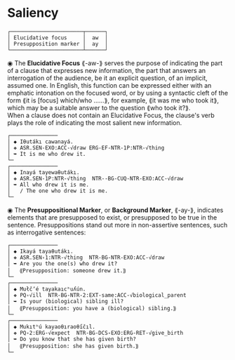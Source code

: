 
# Saliency

```
┌───────────────────────┬──────┐  
│ Elucidative focus     │  aw  │  
│ Presupposition marker │  ay  │ 
└───────────────────────┴──────┘  
```  

◉ The **Elucidative Focus** ⟪-aw-⟫ serves the purpose of indicating the part of a clause that expresses new information, the part that answers an interrogation of the audience, be it an explicit question, of an implicit, assumed one. In English, this function can be expressed either with an emphatic intonation on the focused word, or by using a syntactic cleft of the form ⟪it is [focus] which/who ……⟫, for example, ⟪it was me who took it⟫, which may be a suitable answer to the question ⟪who took it?⟫.  
When a clause does not contain an Elucidative Focus, the clause's verb plays the role of indicating the most salient new information.


```
┌───────────────
│ ◆ Iθutákı cawanayá.
│ ❖ ASR.SEN-EXO:ACC-√draw ERG-EF-NTR-1P:NTR-√thing
│ ➥ It is me who drew it.
└─
┌───────────────
│ ◆ Inayá tayewaθutákı.
│ ❖ ASR.SEN-1P:NTR-√thing  NTR--BG-CUQ-NTR-EXO:ACC-√draw
│ ➥ All who drew it is me.
│   / The one who drew it is me.
└─
```

◉ The **Presuppositional Marker**, or **Background Marker**, ⟪-ay-⟫, indicates elements that are presupposed to exist, or presupposed to be true in the sentence. Presuppositions stand out more in non-assertive sentences, such as interrogative sentences:

```
┌───────────────
│ ◆ Ikayá tayaθutákı.
│ ❖ ASR.SEN꞊1:NTR-√thing  NTR-BG-NTR-EXO:ACC-√draw
│ ➥ Are you the one(s) who drew it?
│   ⸨Presupposition: someone drew it.⸩
└─
┌───────────────
│ ◆ Mułčʼé tayakaıcʰuʎún.
│ ❖ PQ꞊√ill  NTR-BG-NTR-2:EXT-same:ACC-√biological_parent
│ ➥ Is your (biological) sibling ill?
│   ⸨Presupposition: you have a (biological) sibling.⸩
└─
┌───────────────
│ ◆ Mukıtʰú kayaoθıraoθı̋čıl.
│ ❖ PQ꞊2:ERG-√expect  NTR-BG-DCS꞊EXO:ERG-RET-√give_birth
│ ➥ Do you know that she has given birth?
│   ⸨Presupposition: she has given birth.⸩
└─
```

